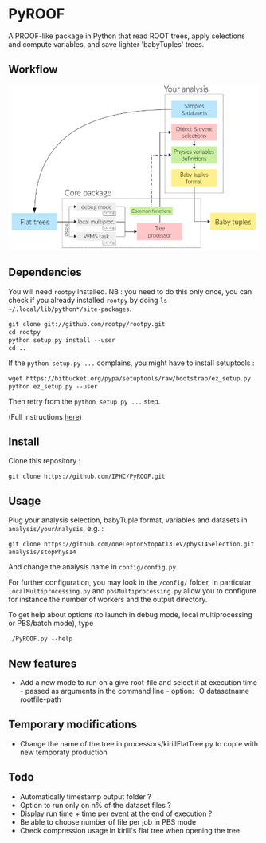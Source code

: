 PyROOF
======

A PROOF-like package in Python that read ROOT trees, apply selections and compute variables, and save lighter 'babyTuples' trees.

Workflow
--------

![Workflow sketch](./doc/workflow.png)

Dependencies
------------

You will need `rootpy` installed. NB : you need to do this only once, you can check if you already installed `rootpy` by doing `ls ~/.local/lib/python*/site-packages`.

```
git clone git://github.com/rootpy/rootpy.git
cd rootpy
python setup.py install --user
cd ..
```

If the `python setup.py ...` complains, you might have to install setuptools :

```
wget https://bitbucket.org/pypa/setuptools/raw/bootstrap/ez_setup.py
python ez_setup.py --user
```

Then retry from the `python setup.py ...` step.

(Full instructions [here](http://www.rootpy.org/install.html))

Install
-------

Clone this repository :

```
git clone https://github.com/IPHC/PyROOF.git
```

Usage
-----

Plug your analysis selection, babyTuple format, variables and datasets in `analysis/yourAnalysis`, e.g. :

```
git clone https://github.com/oneLeptonStopAt13TeV/phys14Selection.git analysis/stopPhys14
```

And change the analysis name in `config/config.py`.

For further configuration, you may look in the `/config/` folder, in particular `localMultiprocessing.py` and `pbsMultiprocessing.py` allow you to configure for instance the number of workers and the output directory.

To get help about options (to launch in debug mode, local multiprocessing or PBS/batch mode), type

```
./PyROOF.py --help
```


New features
----

- Add a new mode to run on a give root-file and select it at execution time - passed as arguments in the command line - option: -O datasetname rootfile-path


Temporary modifications
----
- Change the name of the tree in processors/kirillFlatTree.py to copte with new temporaty production



Todo
----

- Automatically timestamp output folder ?
- Option to run only on n% of the dataset files ?
- Display run time + time per event at the end of execution ?
- Be able to choose number of file per job in PBS mode
- Check compression usage in kirill's flat tree when opening the tree
